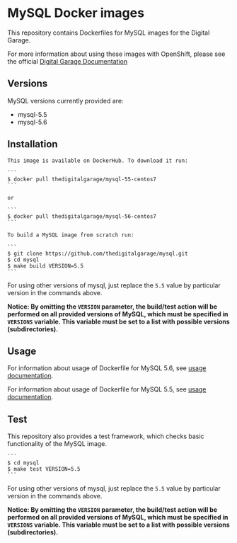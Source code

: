 MySQL Docker images
===================

This repository contains Dockerfiles for MySQL images for the Digital Garage.

For more information about using these images with OpenShift, please see the
official [Digital Garage Documentation](https://docs.thedigitalgarage.io/using_images/db_images/mysql.html)


Versions
---------------
MySQL versions currently provided are:
* mysql-5.5
* mysql-5.6


Installation
----------------------

    This image is available on DockerHub. To download it run:

    ```
    $ docker pull thedigitalgarage/mysql-55-centos7
    ```

    or

    ```
    $ docker pull thedigitalgarage/mysql-56-centos7
    ```

    To build a MySQL image from scratch run:

    ```
    $ git clone https://github.com/thedigitalgarage/mysql.git
    $ cd mysql
    $ make build VERSION=5.5
    ```

For using other versions of mysql, just replace the `5.5` value by particular version
in the commands above.

**Notice: By omitting the `VERSION` parameter, the build/test action will be performed
on all provided versions of MySQL, which must be specified in  `VERSIONS` variable.
This variable must be set to a list with possible versions (subdirectories).**


Usage
---------------------------------

For information about usage of Dockerfile for MySQL 5.6,
see [usage documentation](5.6/README.md).

For information about usage of Dockerfile for MySQL 5.5,
see [usage documentation](5.5/README.md).


Test
---------------------------------

This repository also provides a test framework, which checks basic functionality
of the MySQL image.

    ```
    $ cd mysql
    $ make test VERSION=5.5
    ```

For using other versions of mysql, just replace the `5.5` value by particular version
in the commands above.

**Notice: By omitting the `VERSION` parameter, the build/test action will be performed
on all provided versions of MySQL, which must be specified in  `VERSIONS` variable.
This variable must be set to a list with possible versions (subdirectories).**
